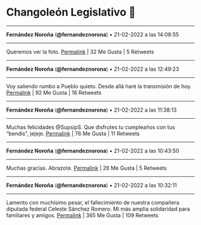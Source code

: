 # Changoleón Legislativo 🙈
*****
**Fernández Noroña** (**@fernandeznorona**) • 21-02-2022 a las 14:08:55
*****
Queremos ver la foto.
[Permalink](https://twitter.com/fernandeznorona/status/1495883259460399106) | 32 Me Gusta | 5 Retweets
*****
**Fernández Noroña** (**@fernandeznorona**) • 21-02-2022 a las 12:49:23
*****
Voy saliendo rumbo a Pueblo quieto. Desde allá haré la transmisión de hoy.
[Permalink](https://twitter.com/fernandeznorona/status/1495863241624465422) | 92 Me Gusta | 16 Retweets
*****
**Fernández Noroña** (**@fernandeznorona**) • 21-02-2022 a las 11:38:13
*****
Muchas felicidades @SupsipS. Que disfrutes tu cumpleaños con tus “bendis”, jejeje.
[Permalink](https://twitter.com/fernandeznorona/status/1495845333863219204) | 76 Me Gusta | 11 Retweets
*****
**Fernández Noroña** (**@fernandeznorona**) • 21-02-2022 a las 10:43:50
*****
Muchas gracias. Abrazote.
[Permalink](https://twitter.com/fernandeznorona/status/1495831645886242820) | 26 Me Gusta | 5 Retweets
*****
**Fernández Noroña** (**@fernandeznorona**) • 21-02-2022 a las 10:32:11
*****
Lamento con muchísimo pesar, el fallecimiento de nuestra compañera diputada federal Celeste Sánchez Romero. Mi más amplia solidaridad para familiares y amigos.
[Permalink](https://twitter.com/fernandeznorona/status/1495828715892363274) | 365 Me Gusta | 109 Retweets
